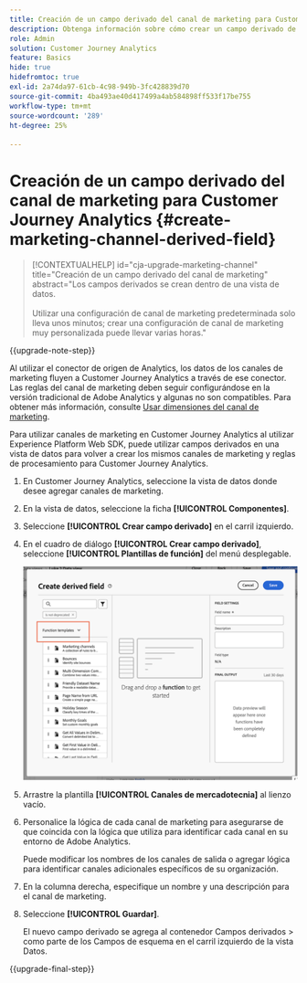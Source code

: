 ```yaml
---
title: Creación de un campo derivado del canal de marketing para Customer Journey Analytics
description: Obtenga información sobre cómo crear un campo derivado de canal de marketing para Customer Journey Analytics
role: Admin
solution: Customer Journey Analytics
feature: Basics
hide: true
hidefromtoc: true
exl-id: 2a74da97-61cb-4c98-949b-3fc428839d70
source-git-commit: 4ba493ae40d417499a4ab584898ff533f17be755
workflow-type: tm+mt
source-wordcount: '289'
ht-degree: 25%

---
```


# Creación de un campo derivado del canal de marketing para Customer Journey Analytics {#create-marketing-channel-derived-field}

<!-- markdownlint-disable MD034 -->

>[!CONTEXTUALHELP]
>id="cja-upgrade-marketing-channel"
>title="Creación de un campo derivado del canal de marketing"
>abstract="Los campos derivados se crean dentro de una vista de datos.<br><br>Utilizar una configuración de canal de marketing predeterminada solo lleva unos minutos; crear una configuración de canal de marketing muy personalizada puede llevar varias horas."

<!-- markdownlint-enable MD034 -->

{{upgrade-note-step}}

Al utilizar el conector de origen de Analytics, los datos de los canales de marketing fluyen a Customer Journey Analytics a través de ese conector. Las reglas del canal de marketing deben seguir configurándose en la versión tradicional de Adobe Analytics y algunas no son compatibles. Para obtener más información, consulte [Usar dimensiones del canal de marketing](/help/use-cases/aa-data/marketing-channels.md).

Para utilizar canales de marketing en Customer Journey Analytics al utilizar Experience Platform Web SDK, puede utilizar campos derivados en una vista de datos para volver a crear los mismos canales de marketing y reglas de procesamiento para Customer Journey Analytics.

1. En Customer Journey Analytics, seleccione la vista de datos donde desee agregar canales de marketing.

1. En la vista de datos, seleccione la ficha **[!UICONTROL Componentes]**.

1. Seleccione **[!UICONTROL Crear campo derivado]** en el carril izquierdo.

1. En el cuadro de diálogo **[!UICONTROL Crear campo derivado]**, seleccione **[!UICONTROL Plantillas de función]** del menú desplegable.

   ![Crear plantillas de función de campo derivado](assets/derived-field-create.png)

1. Arrastre la plantilla **[!UICONTROL Canales de mercadotecnia]** al lienzo vacío.

1. Personalice la lógica de cada canal de marketing para asegurarse de que coincida con la lógica que utiliza para identificar cada canal en su entorno de Adobe Analytics.

   Puede modificar los nombres de los canales de salida o agregar lógica para identificar canales adicionales específicos de su organización.

1. En la columna derecha, especifique un nombre y una descripción para el canal de marketing.

1. Seleccione **[!UICONTROL Guardar]**.

   El nuevo campo derivado se agrega al contenedor Campos derivados > como parte de los Campos de esquema en el carril izquierdo de la vista Datos.

{{upgrade-final-step}}
